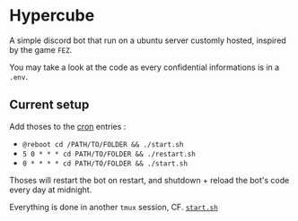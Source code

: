 # Hypercube
A simple discord bot that run on a ubuntu server customly hosted, inspired by the game `FEZ`.

You may take a look at the code as every confidential informations is in a `.env`.

## Current setup

Add thoses to the [cron](https://doc.ubuntu-fr.org/cron) entries :
 - `@reboot cd /PATH/TO/FOLDER && ./start.sh`
 - `5 0 * * * cd PATH/TO/FOLDER && ./restart.sh`
 - `0 * * * * cd PATH/TO/FOLDER && ./start.sh`

Thoses will restart the bot on restart, and shutdown + reload the bot's code every day at midnight.

Everything is done in another `tmux` session, CF. [`start.sh`](https://github.com/Cypooos/Dot/blob/main/start.sh)
